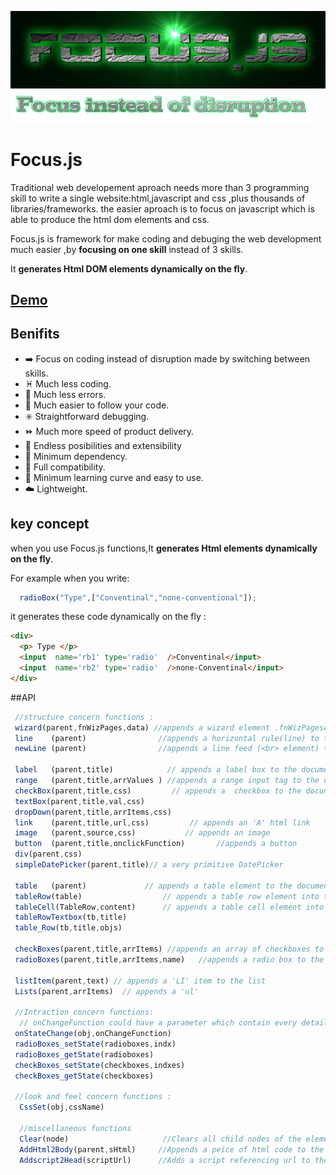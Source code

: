 ![FOCUS.JS](https://github.com/nhab/Focus/raw/master/Focus-logo.png "Focus.Js")
![]( https://github.com/nhab/Focus/blob/master/moto.png?raw=true "")

# Focus.js
Traditional web developement aproach needs more than 3 programming skill to write a single website:html,javascript
and css ,plus thousands of libraries/frameworks.
the easier aproach is to focus on javascript which is able to produce the html dom elements and css.

Focus.js is framework for make coding and debuging the web development much easier ,by **focusing on one skill** instead of 3 skills.

It **generates Html DOM elements dynamically on the fly**.
## [**Demo**](https://nhab.github.io/Focus/demo.html "Demo")

## Benifits
  - :arrow_right: Focus on coding instead of disruption made by switching between skills.
  - :pisces: Much less coding.
  - :no_mobile_phones: Much less errors.
  - :repeat: Much easier to follow your code.
  - :eight_spoked_asterisk: Straightforward debugging.
  - :fast_forward: Much more speed of product delivery.
  - :diamond_shape_with_a_dot_inside: Endless posibilities and extensibility
  - :do_not_litter: Minimum dependency.
  - :closed_lock_with_key: Full compatibility.
  - :eyes: Minimum learning curve and easy to use.
  - :cloud: Lightweight.
  
## key concept
when you use Focus.js functions,It **generates Html elements dynamically on the fly**.

For example when you write:
```javascript
  radioBox("Type",["Conventinal","none-conventional"]);
```

it generates these code dynamically on the fly :
```html
<div>
  <p> Type </p>
  <input  name='rb1' type='radio'  />Conventinal</input>
  <input  name='rb2' type='radio'  />none-Conventinal</input>
</div>
```

##API
```javascript
 //structure concern functions :
 wizard(parent,fnWizPages,data) //appends a wizard element .fnWizPagesArray is an array of functions creating pages
 line    (parent)                //appends a horizontal rule(line) to the document 
 newLine (parent)                //appends a line feed (<br> element) to the parent
  
 label   (parent,title)            // appends a label box to the document with specified title and style sheet
 range   (parent,title,arrValues ) //appends a range input tag to the document with specified arguments
 checkBox(parent,title,css)         // appends a  checkbox to the document  with the specifed title and elements
 textBox(parent,title,val,css)
 dropDown(parent,title,arrItems,css)
 link    (parent,title,url,css)         // appends an 'A' html link 
 image   (parent,source,css)           // appends an image
 button  (parent,title,onclickFunction)       //appends a button
 div(parent,css)
 simpleDatePicker(parent,title)// a very primitive DatePicker
  
 table   (parent)             // appends a table element to the document and returns it.
 tableRow(table)                  // appends a table row element into the specified table.
 tableCell(TableRow,content)      // appends a table cell element into specified table row element.
 tableRowTextbox(tb,title)
 table_Row(tb,title,objs)

 checkBoxes(parent,title,arrItems) //appends an array of checkboxes to the document  with the specifed title and elements
 radioBoxes(parent,title,arrItems,name)   //appends a radio box to the document with the specifed title and elements  

 listItem(parent,text) // appends a 'LI' item to the list
 Lists(parent,arrItems)  // appends a 'ul' 
 
 //Intraction concern functions:
  // onChangeFunction could have a parameter which contain every details related to the event
 onStateChange(obj,onChangeFunction)
 radioBoxes_setState(radioboxes,indx)
 radioBoxes_getState(radioboxes)
 checkBoxes_setState(checkboxes,indxes)
 checkBoxes_getState(checkboxes)
 
 //look and feel concern functions :
  CssSet(obj,cssName)
  
  //miscellaneous functions
  Clear(node)                     //Clears all child nodes of the element
  AddHtml2Body(parent,sHtml)     //Appends a peice of html code to the document.body 
  Addscript2Head(scriptUrl)      //Adds a script referencing url to the Head of current HTML
  
  
```
